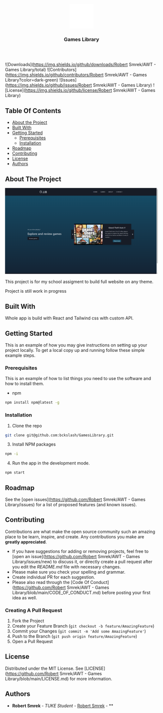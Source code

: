 <br/>
<p align="center">
  <a href="https://github.com/Robert Smrek/AWT - Games Library">
    <img src="images/logo.svg" alt="Logo" width="80" height="80">
  </a>

  <h3 align="center">Games Library</h3>
  <br />
  <br />
</p>

![Downloads](https://img.shields.io/github/downloads/Robert Smrek/AWT - Games Library/total) ![Contributors](https://img.shields.io/github/contributors/Robert Smrek/AWT - Games Library?color=dark-green) ![Issues](https://img.shields.io/github/issues/Robert Smrek/AWT - Games Library) ![License](https://img.shields.io/github/license/Robert Smrek/AWT - Games Library)

## Table Of Contents

-   [About the Project](#about-the-project)
-   [Built With](#built-with)
-   [Getting Started](#getting-started)
    -   [Prerequisites](#prerequisites)
    -   [Installation](#installation)
-   [Roadmap](#roadmap)
-   [Contributing](#contributing)
-   [License](#license)
-   [Authors](#authors)

## About The Project

![Screen Shot](images/screenshot.png)

This project is for my school assigment to build full website on any theme.

Project is still work in progress

## Built With

Whole app is build with React and Tailwind css with custom API.

## Getting Started

This is an example of how you may give instructions on setting up your project locally.
To get a local copy up and running follow these simple example steps.

### Prerequisites

This is an example of how to list things you need to use the software and how to install them.

-   npm

```sh
npm install npm@latest -g
```

### Installation

1. Clone the repo

```sh
git clone git@github.com:bckslash/GamesLibrary.git
```

3. Install NPM packages

```sh
npm -i
```

4. Run the app in the development mode.

```sh
npm start
```

## Roadmap

See the [open issues](https://github.com/Robert Smrek/AWT - Games Library/issues) for a list of proposed features (and known issues).

## Contributing

Contributions are what make the open source community such an amazing place to be learn, inspire, and create. Any contributions you make are **greatly appreciated**.

-   If you have suggestions for adding or removing projects, feel free to [open an issue](https://github.com/Robert Smrek/AWT - Games Library/issues/new) to discuss it, or directly create a pull request after you edit the _README.md_ file with necessary changes.
-   Please make sure you check your spelling and grammar.
-   Create individual PR for each suggestion.
-   Please also read through the [Code Of Conduct](https://github.com/Robert Smrek/AWT - Games Library/blob/main/CODE_OF_CONDUCT.md) before posting your first idea as well.

### Creating A Pull Request

1. Fork the Project
2. Create your Feature Branch (`git checkout -b feature/AmazingFeature`)
3. Commit your Changes (`git commit -m 'Add some AmazingFeature'`)
4. Push to the Branch (`git push origin feature/AmazingFeature`)
5. Open a Pull Request

## License

Distributed under the MIT License. See [LICENSE](https://github.com/Robert Smrek/AWT - Games Library/blob/main/LICENSE.md) for more information.

## Authors

-   **Robert Smrek** - _TUKE Student_ - [Robert Smrek](https://github.com/bckslash) - \*\*
